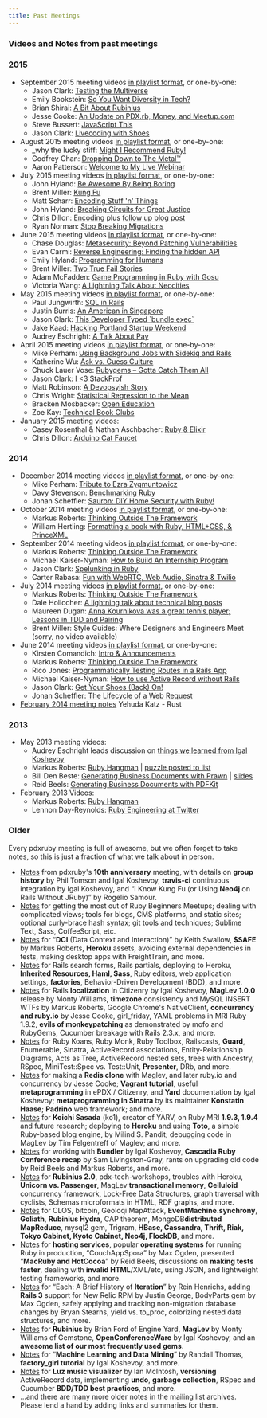 ```yaml
---
title: Past Meetings
---
```


### Videos and Notes from past meetings

### 2015

-   September 2015 meeting videos [in playlist format](https://www.youtube.com/playlist?list=PLw_tewW7y2HuB0Dpq2y80FtqjnDNG3vga "https://www.youtube.com/playlist?list=PLw_tewW7y2HuB0Dpq2y80FtqjnDNG3vga"), or one-by-one:
    -   Jason Clark: [Testing the Multiverse](https://www.youtube.com/watch?v=AcVA6FWzZno&list=PLw_tewW7y2HuB0Dpq2y80FtqjnDNG3vga&index=1 "https://www.youtube.com/watch?v=AcVA6FWzZno&list=PLw_tewW7y2HuB0Dpq2y80FtqjnDNG3vga&index=1")
    -   Emily Bookstein: [So You Want Diversity in Tech?](https://www.youtube.com/watch?v=D7KDBBrVFfA&list=PLw_tewW7y2HuB0Dpq2y80FtqjnDNG3vga&index=2 "https://www.youtube.com/watch?v=D7KDBBrVFfA&list=PLw_tewW7y2HuB0Dpq2y80FtqjnDNG3vga&index=2")
    -   Brian Shirai: [A Bit About Rubinius](https://www.youtube.com/watch?v=rLdBhXG-amM&list=PLw_tewW7y2HuB0Dpq2y80FtqjnDNG3vga&index=3 "https://www.youtube.com/watch?v=rLdBhXG-amM&list=PLw_tewW7y2HuB0Dpq2y80FtqjnDNG3vga&index=3")
    -   Jesse Cooke: [An Update on PDX.rb, Money, and Meetup.com](https://www.youtube.com/watch?v=UxOaGLV_u84&list=PLw_tewW7y2HuB0Dpq2y80FtqjnDNG3vga&index=4 "https://www.youtube.com/watch?v=UxOaGLV_u84&list=PLw_tewW7y2HuB0Dpq2y80FtqjnDNG3vga&index=4")
    -   Steve Bussert: [JavaScript This](https://www.youtube.com/watch?v=i5o7z8Z0hX0&list=PLw_tewW7y2HuB0Dpq2y80FtqjnDNG3vga&index=5 "https://www.youtube.com/watch?v=i5o7z8Z0hX0&list=PLw_tewW7y2HuB0Dpq2y80FtqjnDNG3vga&index=5")
    -   Jason Clark: [Livecoding with Shoes](https://www.youtube.com/watch?v=uIKvUDeUIj0&list=PLw_tewW7y2HuB0Dpq2y80FtqjnDNG3vga&index=6 "https://www.youtube.com/watch?v=uIKvUDeUIj0&list=PLw_tewW7y2HuB0Dpq2y80FtqjnDNG3vga&index=6")
-   August 2015 meeting videos [in playlist format](https://www.youtube.com/watch?v=xzDnXt0lc4Y&list=PLw_tewW7y2HsIr0Jsvm4TJvf_kbJ04aBO "https://www.youtube.com/watch?v=xzDnXt0lc4Y&list=PLw_tewW7y2HsIr0Jsvm4TJvf_kbJ04aBO"), or one-by-one:
    -   \_why the lucky stiff: [Might I Recommend Ruby!](https://www.youtube.com/watch?v=wMk9skMEKG4 "https://www.youtube.com/watch?v=wMk9skMEKG4")
    -   Godfrey Chan: [Dropping Down to The Metal™](https://www.youtube.com/watch?v=xzDnXt0lc4Y "https://www.youtube.com/watch?v=xzDnXt0lc4Y")
    -   Aaron Patterson: [Welcome to My Live Webinar](https://www.youtube.com/watch?v=0D62xzntahM "https://www.youtube.com/watch?v=0D62xzntahM")
-   July 2015 meeting videos [in playlist format](https://www.youtube.com/watch?v=wy-IGwNJagk&list=PLw_tewW7y2HvAINwsuBmK4nIkPHi82h5d&index=1 "https://www.youtube.com/watch?v=wy-IGwNJagk&list=PLw_tewW7y2HvAINwsuBmK4nIkPHi82h5d&index=1"), or one-by-one:
    -   John Hyland: [Be Awesome By Being Boring](https://www.youtube.com/watch?v=wy-IGwNJagk "https://www.youtube.com/watch?v=wy-IGwNJagk")
    -   Brent Miller: [Kung Fu](https://www.youtube.com/watch?v=iINEoZitysI "https://www.youtube.com/watch?v=iINEoZitysI")
    -   Matt Scharr: [Encoding Stuff 'n' Things](https://www.youtube.com/watch?v=J0rEqgv58xI "https://www.youtube.com/watch?v=J0rEqgv58xI")
    -   John Hyland: [Breaking Circuits for Great Justice](https://www.youtube.com/watch?v=K3Mz1MLPjmU "https://www.youtube.com/watch?v=K3Mz1MLPjmU")
    -   Chris Dillon: [Encoding](https://www.youtube.com/watch?v=IG0oytnUIrg "https://www.youtube.com/watch?v=IG0oytnUIrg") plus [follow up blog post](http://squarism.com/2015/07/08/encoding-in-ruby-and-everywhere/ "http://squarism.com/2015/07/08/encoding-in-ruby-and-everywhere/")
    -   Ryan Norman: [Stop Breaking Migrations](https://www.youtube.com/watch?v=hy9LOL42WTQ "https://www.youtube.com/watch?v=hy9LOL42WTQ")
-   June 2015 meeting videos [in playlist format](https://www.youtube.com/watch?v=NtqOUvbrYNo&list=PLw_tewW7y2HtdtEj6eRHpPofFOiCzir5_ "https://www.youtube.com/watch?v=NtqOUvbrYNo&list=PLw_tewW7y2HtdtEj6eRHpPofFOiCzir5_"), or one-by-one:
    -   Chase Douglas: [Metasecurity: Beyond Patching Vulnerabilities](https://www.youtube.com/watch?v=NtqOUvbrYNo "https://www.youtube.com/watch?v=NtqOUvbrYNo")
    -   Evan Carmi: [Reverse Engineering: Finding the hidden API](https://www.youtube.com/watch?v=JkOGm_HFxR4 "https://www.youtube.com/watch?v=JkOGm_HFxR4")
    -   Emily Hyland: [Programming for Humans](https://www.youtube.com/watch?v=CxoNWApyHkY "https://www.youtube.com/watch?v=CxoNWApyHkY")
    -   Brent Miller: [Two True Fail Stories](https://www.youtube.com/watch?v=fg7qbAMOsfc "https://www.youtube.com/watch?v=fg7qbAMOsfc")
    -   Adam McFadden: [Game Programming in Ruby with Gosu](https://www.youtube.com/watch?v=uDU2W4eOEYg "https://www.youtube.com/watch?v=uDU2W4eOEYg")
    -   Victoria Wang: [A Lightning Talk About Neocities](https://www.youtube.com/watch?v=nksT6uJK4N0 "https://www.youtube.com/watch?v=nksT6uJK4N0")
-   May 2015 meeting videos [in playlist format](https://www.youtube.com/watch?v=Cgg3ylFASYk&list=PLw_tewW7y2HsCkBwdYmDagJo4E5YL0MbD "https://www.youtube.com/watch?v=Cgg3ylFASYk&list=PLw_tewW7y2HsCkBwdYmDagJo4E5YL0MbD"), or one-by-one:
    -   Paul Jungwirth: [SQL in Rails](https://www.youtube.com/watch?v=Cgg3ylFASYk "https://www.youtube.com/watch?v=Cgg3ylFASYk")
    -   Justin Burris: [An American in Singapore](https://www.youtube.com/watch?v=gfnee5mQ7oI "https://www.youtube.com/watch?v=gfnee5mQ7oI")
    -   Jason Clark: [This Developer Typed \`bundle exec\`](https://www.youtube.com/watch?v=o_VHvwjFcmQ "https://www.youtube.com/watch?v=o_VHvwjFcmQ")
    -   Jake Kaad: [Hacking Portland Startup Weekend](https://www.youtube.com/watch?v=oAk_-BzpnX0 "https://www.youtube.com/watch?v=oAk_-BzpnX0")
    -   Audrey Eschright: [A Talk About Pay](https://www.youtube.com/watch?v=UkUB2paJk7M "https://www.youtube.com/watch?v=UkUB2paJk7M")
-   April 2015 meeting videos [in playlist format](https://www.youtube.com/watch?v=VS9g4wB6wZk&list=PLw_tewW7y2HudMVYTjtnel0nQi-AzZa3E "https://www.youtube.com/watch?v=VS9g4wB6wZk&list=PLw_tewW7y2HudMVYTjtnel0nQi-AzZa3E"), or one-by-one:
    -   Mike Perham: [Using Background Jobs with Sidekiq and Rails](https://www.youtube.com/watch?v=VS9g4wB6wZk "https://www.youtube.com/watch?v=VS9g4wB6wZk")
    -   Katherine Wu: [Ask vs. Guess Culture](https://www.youtube.com/watch?v=_vMMb6VJlbQ "https://www.youtube.com/watch?v=_vMMb6VJlbQ")
    -   Chuck Lauer Vose: [Rubygems – Gotta Catch Them All](https://www.youtube.com/watch?v=ph2g_8zt0lQ "https://www.youtube.com/watch?v=ph2g_8zt0lQ")
    -   Jason Clark: [I \<3 StackProf](https://www.youtube.com/watch?v=vX8RIFwD7bE "https://www.youtube.com/watch?v=vX8RIFwD7bE")
    -   Matt Robinson: [A Devopsyish Story](https://www.youtube.com/watch?v=-PqJTmRO07w "https://www.youtube.com/watch?v=-PqJTmRO07w")
    -   Chris Wright: [Statistical Regression to the Mean](https://www.youtube.com/watch?v=LdWfF_2GM6E "https://www.youtube.com/watch?v=LdWfF_2GM6E")
    -   Bracken Mosbacker: [Open Education](https://www.youtube.com/watch?v=VZqIRwvZeM0 "https://www.youtube.com/watch?v=VZqIRwvZeM0")
    -   Zoe Kay: [Technical Book Clubs](https://www.youtube.com/watch?v=vNoomM-67uU "https://www.youtube.com/watch?v=vNoomM-67uU")
-   January 2015 meeting videos:
    -   Casey Rosenthal & Nathan Aschbacher: [Ruby & Elixir](https://www.youtube.com/watch?v=t64A4p3pp80 "https://www.youtube.com/watch?v=t64A4p3pp80")
    -   Chris Dillon: [Arduino Cat Faucet](https://www.youtube.com/watch?v=tIdC7nS5kWI "https://www.youtube.com/watch?v=tIdC7nS5kWI")

### 2014

-   December 2014 meeting videos [in playlist format](https://www.youtube.com/watch?v=xG1S9ZPCy2Q&list=PLw_tewW7y2Hu78Fm2oxkHxVkmID1cP21V "https://www.youtube.com/watch?v=xG1S9ZPCy2Q&list=PLw_tewW7y2Hu78Fm2oxkHxVkmID1cP21V"), or one-by-one:
    -   Mike Perham: [Tribute to Ezra Zygmuntowicz](https://www.youtube.com/watch?v=xG1S9ZPCy2Q "https://www.youtube.com/watch?v=xG1S9ZPCy2Q")
    -   Davy Stevenson: [Benchmarking Ruby](https://www.youtube.com/watch?v=uO2Ts4Tn2oo "https://www.youtube.com/watch?v=uO2Ts4Tn2oo")
    -   Jonan Scheffler: [Sauron: DIY Home Security with Ruby!](https://www.youtube.com/watch?v=Vtf-JimNSdo "https://www.youtube.com/watch?v=Vtf-JimNSdo")
-   October 2014 meeting videos [in playlist format](https://www.youtube.com/watch?v=P_e3laX8x90&list=PLw_tewW7y2HuMO4diBosq96GcuOMqRnPY "https://www.youtube.com/watch?v=P_e3laX8x90&list=PLw_tewW7y2HuMO4diBosq96GcuOMqRnPY"), or one-by-one:
    -   Markus Roberts: [Thinking Outside The Framework](https://www.youtube.com/watch?v=P_e3laX8x90 "https://www.youtube.com/watch?v=P_e3laX8x90")
    -   William Hertling: [Formatting a book with Ruby, HTML+CSS, & PrinceXML](https://www.youtube.com/watch?v=Ii4AaZT3w_w "https://www.youtube.com/watch?v=Ii4AaZT3w_w")
-   September 2014 meeting videos [in playlist format](https://www.youtube.com/playlist?list=PLw_tewW7y2HsiK8qoweu41InbLOFjl5nN "https://www.youtube.com/playlist?list=PLw_tewW7y2HsiK8qoweu41InbLOFjl5nN"), or one-by-one:
    -   Markus Roberts: [Thinking Outside The Framework](https://www.youtube.com/watch?v=cLYCHvDafVY "https://www.youtube.com/watch?v=cLYCHvDafVY")
    -   Michael Kaiser-Nyman: [How to Build An Internship Program](https://www.youtube.com/watch?v=uEMdUIQSRag "https://www.youtube.com/watch?v=uEMdUIQSRag")
    -   Jason Clark: [Spelunking in Ruby](https://www.youtube.com/watch?v=ST0WS8_i0gs "https://www.youtube.com/watch?v=ST0WS8_i0gs")
    -   Carter Rabasa: [Fun with WebRTC, Web Audio, Sinatra & Twilio](https://www.youtube.com/watch?v=eJVmZGrDH-8 "https://www.youtube.com/watch?v=eJVmZGrDH-8")
-   July 2014 meeting videos [in playlist format](https://www.youtube.com/playlist?list=PLw_tewW7y2HtP6H3hg_f8qwEhI3yVEnrA "https://www.youtube.com/playlist?list=PLw_tewW7y2HtP6H3hg_f8qwEhI3yVEnrA"), or one-by-one:
    -   Markus Roberts: [Thinking Outside The Framework](https://www.youtube.com/watch?v=xAgNjB3Ku5g&list=PLw_tewW7y2HtP6H3hg_f8qwEhI3yVEnrA&index=1 "https://www.youtube.com/watch?v=xAgNjB3Ku5g&list=PLw_tewW7y2HtP6H3hg_f8qwEhI3yVEnrA&index=1")
    -   Dale Hollocher: [A lightning talk about technical blog posts](https://www.youtube.com/watch?v=fTQXyJRqGI0&index=2&list=PLw_tewW7y2HtP6H3hg_f8qwEhI3yVEnrA "https://www.youtube.com/watch?v=fTQXyJRqGI0&index=2&list=PLw_tewW7y2HtP6H3hg_f8qwEhI3yVEnrA")
    -   Maureen Dugan: [Anna Kournikova was a great tennis player; Lessons in TDD and Pairing](https://www.youtube.com/watch?v=7Y8XmJj-Y2o&list=PLw_tewW7y2HtP6H3hg_f8qwEhI3yVEnrA&index=3 "https://www.youtube.com/watch?v=7Y8XmJj-Y2o&list=PLw_tewW7y2HtP6H3hg_f8qwEhI3yVEnrA&index=3")
    -   Brent Miller: Style Guides: Where Designers and Engineers Meet (sorry, no video available)
-   June 2014 meeting videos [in playlist format](https://www.youtube.com/playlist?list=PLw_tewW7y2HthpjgMf_TluVpAZ0I0uKMX "https://www.youtube.com/playlist?list=PLw_tewW7y2HthpjgMf_TluVpAZ0I0uKMX"), or one-by-one:
    -   Kirsten Comandich: [Intro & Announcements](https://www.youtube.com/watch?v=ebwGh8wm3Ys&list=PLw_tewW7y2HthpjgMf_TluVpAZ0I0uKMX&index=1 "https://www.youtube.com/watch?v=ebwGh8wm3Ys&list=PLw_tewW7y2HthpjgMf_TluVpAZ0I0uKMX&index=1")
    -   Markus Roberts: [Thinking Outside The Framework](https://www.youtube.com/watch?v=WXnimlgA-k4&index=2&list=PLw_tewW7y2HthpjgMf_TluVpAZ0I0uKMX "https://www.youtube.com/watch?v=WXnimlgA-k4&index=2&list=PLw_tewW7y2HthpjgMf_TluVpAZ0I0uKMX")
    -   Rico Jones: [Programmatically Testing Routes in a Rails App](https://www.youtube.com/watch?v=Z1L4luUxvuc&list=PLw_tewW7y2HthpjgMf_TluVpAZ0I0uKMX&index=3 "https://www.youtube.com/watch?v=Z1L4luUxvuc&list=PLw_tewW7y2HthpjgMf_TluVpAZ0I0uKMX&index=3")
    -   Michael Kaiser-Nyman: [How to use Active Record without Rails](https://www.youtube.com/watch?v=3AnCXbfft9c&index=4&list=PLw_tewW7y2HthpjgMf_TluVpAZ0I0uKMX "https://www.youtube.com/watch?v=3AnCXbfft9c&index=4&list=PLw_tewW7y2HthpjgMf_TluVpAZ0I0uKMX")
    -   Jason Clark: [Get Your Shoes (Back) On!](https://www.youtube.com/watch?v=XYIGIxrDHZQ&list=PLw_tewW7y2HthpjgMf_TluVpAZ0I0uKMX&index=5 "https://www.youtube.com/watch?v=XYIGIxrDHZQ&list=PLw_tewW7y2HthpjgMf_TluVpAZ0I0uKMX&index=5")
    -   Jonan Scheffler: [The Lifecycle of a Web Request](https://www.youtube.com/watch?v=U-4md8lYosk&index=6&list=PLw_tewW7y2HthpjgMf_TluVpAZ0I0uKMX "https://www.youtube.com/watch?v=U-4md8lYosk&index=6&list=PLw_tewW7y2HthpjgMf_TluVpAZ0I0uKMX")
-   [February 2014 meeting notes](/notes-02-2014 "notes-02-2014") Yehuda Katz - Rust

### 2013

-   May 2013 meeting videos:
    -   Audrey Eschright leads discussion on [things we learned from Igal Koshevoy](http://www.youtube.com/watch?v=KBdJ_e2emZ4&feature=player_detailpage#t=535s "http://www.youtube.com/watch?v=KBdJ_e2emZ4&feature=player_detailpage#t=535s")
    -   Markus Roberts: [Ruby Hangman](http://www.youtube.com/watch?feature=player_detailpage&v=KBdJ_e2emZ4#t=2134s "http://www.youtube.com/watch?feature=player_detailpage&v=KBdJ_e2emZ4#t=2134s") \| [puzzle posted to list](https://groups.google.com/d/msg/pdxruby/U9YuEGSnMQ8/ykmfSr4I6tAJ "https://groups.google.com/d/msg/pdxruby/U9YuEGSnMQ8/ykmfSr4I6tAJ")
    -   Bill Den Beste: [Generating Business Documents with Prawn](http://www.youtube.com/watch?feature=player_detailpage&v=KBdJ_e2emZ4#t=3504s "http://www.youtube.com/watch?feature=player_detailpage&v=KBdJ_e2emZ4#t=3504s") \| [slides](https://groups.google.com/d/msg/pdxruby/Ie8QEZgi-os/LbopQOiK5ZoJ "https://groups.google.com/d/msg/pdxruby/Ie8QEZgi-os/LbopQOiK5ZoJ")
    -   Reid Beels: [Generating Business Documents with PDFKit](http://www.youtube.com/watch?feature=player_detailpage&v=KBdJ_e2emZ4#t=5899s "http://www.youtube.com/watch?feature=player_detailpage&v=KBdJ_e2emZ4#t=5899s")
-   February 2013 Videos:
    -   Markus Roberts: [Ruby Hangman](http://www.youtube.com/watch?v=wQT-wdkKrN4 "http://www.youtube.com/watch?v=wQT-wdkKrN4")
    -   Lennon Day-Reynolds: [Ruby Engineering at Twitter](http://www.youtube.com/watch?v=TlnIfzmrQmw "http://www.youtube.com/watch?v=TlnIfzmrQmw")

### Older

Every pdxruby meeting is full of awesome, but we often forget to take notes, so this is just a fraction of what we talk about in person.

-   [Notes](https://groups.google.com/d/msg/pdxruby/2_bZeUdjWg0/hzxvxnfqCAAJ "https://groups.google.com/d/msg/pdxruby/2_bZeUdjWg0/hzxvxnfqCAAJ") from pdxruby's **10th anniversary** meeting, with details on **group history** by Phil Tomson and Igal Koshevoy, **travis-ci** continuous integration by Igal Koshevoy, and “I Know Kung Fu (or Using **Neo4j** on Rails Without JRuby)” by Rogelio Samour.
-   [Notes](https://groups.google.com/d/msg/pdxruby/pylgB7-KMwI/dwmsE5wXMmgJ "https://groups.google.com/d/msg/pdxruby/pylgB7-KMwI/dwmsE5wXMmgJ") for getting the most out of Ruby Beginners Meetups; dealing with complicated views; tools for blogs, CMS platforms, and static sites; optional curly-brace hash syntax; git tools and techniques; Sublime Text, Sass, CoffeeScript, etc.
-   [Notes](https://groups.google.com/d/msg/pdxruby/v2U3fuxU3cE/mnk77OI_P54J "https://groups.google.com/d/msg/pdxruby/v2U3fuxU3cE/mnk77OI_P54J") for “**DCI** (Data Context and Interaction)” by Keith Swallow, **\$SAFE** by Markus Roberts, **Heroku** assets, avoiding external dependencies in tests, making desktop apps with FreightTrain, and more.
-   [Notes](https://groups.google.com/d/msg/pdxruby/nTtlE5TE7uQ/cLPW_VnJdo4J "https://groups.google.com/d/msg/pdxruby/nTtlE5TE7uQ/cLPW_VnJdo4J") for Rails search forms, Rails partials, deploying to Heroku, **Inherited Resources, Haml, Sass**, Ruby editors, web application settings, **factories**, Behavior-Driven Development (BDD), and more.
-   [Notes](https://groups.google.com/d/msg/pdxruby/x-TJ7M231bo/t3W5BI78DXsJ "https://groups.google.com/d/msg/pdxruby/x-TJ7M231bo/t3W5BI78DXsJ") for Rails **localization** in Citizenry by Igal Koshevoy, **MagLev 1.0.0** release by Monty Williams, **timezone** consistency and MySQL INSERT WTFs by Markus Roberts, Google Chrome's NativeClient, **concurrency and ruby.io** by Jesse Cooke, girl\_friday, YAML problems in MRI Ruby 1.9.2, **evils of monkeypatching** as demonstrated by mofo and RubyGems, Cucumber breakage with Rails 2.3.x, and more.
-   [Notes](https://groups.google.com/d/msg/pdxruby/yCtzQo4Go1M/bHW1WNT5aLIJ "https://groups.google.com/d/msg/pdxruby/yCtzQo4Go1M/bHW1WNT5aLIJ") for Ruby Koans, Ruby Monk, Ruby Toolbox, Railscasts, **Guard**, Enumerable, Sinatra, ActiveRecord associations, Entity-Relationship Diagrams, Acts as Tree, ActiveRecord nested sets, trees with Ancestry, RSpec, MiniTest::Spec vs. Test::Unit, **Presenter**, DRb, and more.
-   [Notes](https://groups.google.com/d/msg/pdxruby/m20q65N-N5k/dyNodyqq_QoJ "https://groups.google.com/d/msg/pdxruby/m20q65N-N5k/dyNodyqq_QoJ") for making a **Redis clone** with Maglev, and later ruby.io and concurrency by Jesse Cooke; **Vagrant tutorial**, useful **metaprogramming** in ePDX / Citizenry, and **Yard** documentation by Igal Koshevoy; **metaprogramming in Sinatra** by its maintainer **Konstatin Haase**; **Padrino** web framework; and more.
-   [Notes](https://groups.google.com/d/msg/pdxruby/aupMuYBXPPE/FylyFQYjXFUJ "https://groups.google.com/d/msg/pdxruby/aupMuYBXPPE/FylyFQYjXFUJ") for **Koichi Sasada** (ko1), creator of YARV, on Ruby MRI **1.9.3, 1.9.4** and future research; deploying to **Heroku** and using **Toto**, a simple Ruby-based blog engine, by Milind S. Pandit; debugging code in MagLev by Tim Felgentreff of Maglev; and more.
-   [Notes](https://groups.google.com/d/msg/pdxruby/Kv4u7arXJHY/A_v_a1Pk1o4J "https://groups.google.com/d/msg/pdxruby/Kv4u7arXJHY/A_v_a1Pk1o4J") for working with **Bundler** by Igal Koshevoy, **Cascadia Ruby Conference recap** by Sam Livingston-Gray, rants on upgrading old code by Reid Beels and Markus Roberts, and more.
-   [Notes](https://groups.google.com/d/msg/pdxruby/BSW7xVap0B8/fKZU1EqXj9UJ "https://groups.google.com/d/msg/pdxruby/BSW7xVap0B8/fKZU1EqXj9UJ") for **Rubinius 2.0**, pdx-tech-workshops, troubles with Heroku, **Unicorn vs. Passenger**, MagLev **transactional memory**, **Celluloid** concurrency framework, Lock-Free Data Structures, graph traversal with cyclists, Schemas microformats in HTML, RDF graphs, and more.
-   [Notes](https://groups.google.com/d/msg/pdxruby/XkpiQnS5H0I/iEoW9yxnmz0J "https://groups.google.com/d/msg/pdxruby/XkpiQnS5H0I/iEoW9yxnmz0J") for CLOS, bitcoin, Geoloqi MapAttack, **EventMachine.synchrony**, **Goliath**, **Rubinius Hydra**, CAP theorem, MongoDB**distributed MapReduce**, mysql2 gem, Trigram, **HBase, Cassandra, Thrift, Riak, Tokyo Cabinet, Kyoto Cabinet, Neo4j, FlockDB**, and more.
-   [Notes](https://groups.google.com/d/msg/pdxruby/0MGg6eRk6Z8/7a6jS6VojxAJ "https://groups.google.com/d/msg/pdxruby/0MGg6eRk6Z8/7a6jS6VojxAJ") for **hosting services**, popular **operating systems** for running Ruby in production, “CouchAppSpora” by Max Ogden, presented “**MacRuby and HotCocoa**” by Reid Beels, discussions on **making tests faster**, dealing with **invalid HTML**/XML/etc, using JSON, and lightweight testing frameworks, and more.
-   [Notes](https://groups.google.com/d/msg/pdxruby/Ju9DPm1wAMQ/ALfLwo2-rnMJ "https://groups.google.com/d/msg/pdxruby/Ju9DPm1wAMQ/ALfLwo2-rnMJ") for “Each: A Brief History of **Iteration**” by Rein Henrichs, adding **Rails 3** support for New Relic RPM by Justin George, BodyParts gem by Max Ogden, safely applying and tracking non-migration database changes by Bryan Stearns, yield vs. to\_proc, colorizing nested data structures, and more.
-   [Notes](https://groups.google.com/d/msg/pdxruby/lxJh9BYrvoM/iTbmLncomjoJ "https://groups.google.com/d/msg/pdxruby/lxJh9BYrvoM/iTbmLncomjoJ") for **Rubinius** by Brian Ford of Engine Yard, **MagLev** by Monty Williams of Gemstone, **OpenConferenceWare** by Igal Koshevoy, and an **awesome list of our most frequently used gems**.
-   [Notes](https://groups.google.com/d/msg/pdxruby/bYgkrwNtBzg/O6IjVtiBvGEJ "https://groups.google.com/d/msg/pdxruby/bYgkrwNtBzg/O6IjVtiBvGEJ") for “**Machine Learning and Data Mining**” by Randall Thomas, **factory\_girl tutorial** by Igal Koshevoy, and more.
-   [Notes](https://groups.google.com/d/msg/pdxruby/u6hzjoi3rQo/FaCp2QPsCOwJ "https://groups.google.com/d/msg/pdxruby/u6hzjoi3rQo/FaCp2QPsCOwJ") for **Luz music visualizer** by Ian McIntosh, **versioning** ActiveRecord data, implementing **undo**, **garbage collection**, RSpec and Cucumber **BDD/TDD best practices**, and more.
-   …and there are many more older notes in the mailing list archives. Please lend a hand by adding links and summaries for them.

